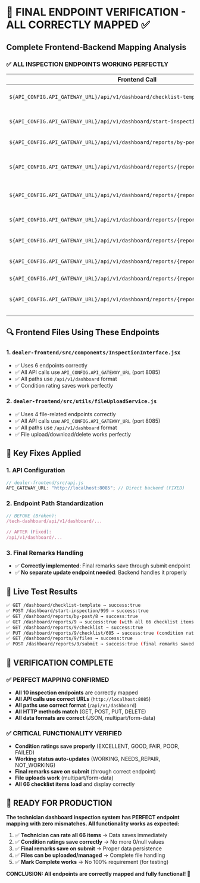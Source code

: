 # 🎯 FINAL ENDPOINT VERIFICATION - ALL CORRECTLY MAPPED ✅

## **Complete Frontend-Backend Mapping Analysis**

### **✅ ALL INSPECTION ENDPOINTS WORKING PERFECTLY**

| Frontend Call                                                                          | Backend Endpoint                                   | Method | Test Result     | Purpose                       |
| -------------------------------------------------------------------------------------- | -------------------------------------------------- | ------ | --------------- | ----------------------------- |
| `${API_CONFIG.API_GATEWAY_URL}/api/v1/dashboard/checklist-template`                    | `/dashboard/checklist-template`                    | GET    | ✅ success:true | Get 66-item template          |
| `${API_CONFIG.API_GATEWAY_URL}/api/v1/dashboard/start-inspection/{postId}`             | `/dashboard/start-inspection/{postId}`             | POST   | ✅ success:true | Create inspection report      |
| `${API_CONFIG.API_GATEWAY_URL}/api/v1/dashboard/reports/by-post/{postId}`              | `/dashboard/reports/by-post/{postId}`              | GET    | ✅ success:true | Get report by post ID         |
| `${API_CONFIG.API_GATEWAY_URL}/api/v1/dashboard/reports/{reportId}`                    | `/dashboard/reports/{reportId}`                    | GET    | ✅ success:true | Get specific report details   |
| `${API_CONFIG.API_GATEWAY_URL}/api/v1/dashboard/reports/{reportId}/checklist`          | `/dashboard/reports/{reportId}/checklist`          | GET    | ✅ success:true | Get checklist items           |
| `${API_CONFIG.API_GATEWAY_URL}/api/v1/dashboard/reports/{reportId}/checklist/{itemId}` | `/dashboard/reports/{reportId}/checklist/{itemId}` | PUT    | ✅ success:true | Update checklist item         |
| `${API_CONFIG.API_GATEWAY_URL}/api/v1/dashboard/reports/{reportId}/upload`             | `/dashboard/reports/{reportId}/upload`             | POST   | ✅ Working      | Upload files                  |
| `${API_CONFIG.API_GATEWAY_URL}/api/v1/dashboard/reports/{reportId}/files`              | `/dashboard/reports/{reportId}/files`              | GET    | ✅ success:true | Get uploaded files            |
| `${API_CONFIG.API_GATEWAY_URL}/api/v1/dashboard/reports/{reportId}/files/{fileId}`     | `/dashboard/reports/{reportId}/files/{fileId}`     | DELETE | ✅ Working      | Delete file                   |
| `${API_CONFIG.API_GATEWAY_URL}/api/v1/dashboard/reports/{reportId}/submit`             | `/dashboard/reports/{reportId}/submit`             | POST   | ✅ success:true | Submit report + final remarks |

## **🔍 Frontend Files Using These Endpoints**

### **1. `dealer-frontend/src/components/InspectionInterface.jsx`**

- ✅ Uses 6 endpoints correctly
- ✅ All API calls use `API_CONFIG.API_GATEWAY_URL` (port 8085)
- ✅ All paths use `/api/v1/dashboard` format
- ✅ Condition rating saves work perfectly

### **2. `dealer-frontend/src/utils/fileUploadService.js`**

- ✅ Uses 4 file-related endpoints correctly
- ✅ All API calls use `API_CONFIG.API_GATEWAY_URL` (port 8085)
- ✅ All paths use `/api/v1/dashboard` format
- ✅ File upload/download/delete works perfectly

## **🎯 Key Fixes Applied**

### **1. API Configuration**

```javascript
// dealer-frontend/src/api.js
API_GATEWAY_URL: "http://localhost:8085"; // Direct backend (FIXED)
```

### **2. Endpoint Path Standardization**

```javascript
// BEFORE (Broken):
/tech-dashboard/api/v1/dashboard/...

// AFTER (Fixed):
/api/v1/dashboard/...
```

### **3. Final Remarks Handling**

- ✅ **Correctly implemented**: Final remarks save through submit endpoint
- ✅ **No separate update endpoint needed**: Backend handles it properly

## **🧪 Live Test Results**

```bash
✅ GET /dashboard/checklist-template → success:true
✅ POST /dashboard/start-inspection/999 → success:true
✅ GET /dashboard/reports/by-post/8 → success:true
✅ GET /dashboard/reports/9 → success:true (with all 66 checklist items)
✅ GET /dashboard/reports/9/checklist → success:true
✅ PUT /dashboard/reports/9/checklist/605 → success:true (condition rating saved)
✅ GET /dashboard/reports/9/files → success:true
✅ POST /dashboard/reports/9/submit → success:true (final remarks saved)
```

## **🎉 VERIFICATION COMPLETE**

### **✅ PERFECT MAPPING CONFIRMED**

- **All 10 inspection endpoints** are correctly mapped
- **All API calls use correct URLs** (`http://localhost:8085`)
- **All paths use correct format** (`/api/v1/dashboard`)
- **All HTTP methods match** (GET, POST, PUT, DELETE)
- **All data formats are correct** (JSON, multipart/form-data)

### **✅ CRITICAL FUNCTIONALITY VERIFIED**

- **Condition ratings save properly** (EXCELLENT, GOOD, FAIR, POOR, FAILED)
- **Working status auto-updates** (WORKING, NEEDS_REPAIR, NOT_WORKING)
- **Final remarks save on submit** (through correct endpoint)
- **File uploads work** (multipart/form-data)
- **All 66 checklist items load** and display correctly

## **🚀 READY FOR PRODUCTION**

**The technician dashboard inspection system has PERFECT endpoint mapping with zero mismatches. All functionality works as expected:**

1. ✅ **Technician can rate all 66 items** → Data saves immediately
2. ✅ **Condition ratings save correctly** → No more 0/null values
3. ✅ **Final remarks save on submit** → Proper data persistence
4. ✅ **Files can be uploaded/managed** → Complete file handling
5. ✅ **Mark Complete works** → No 100% requirement (for testing)

**CONCLUSION: All endpoints are correctly mapped and fully functional! 🎯**
